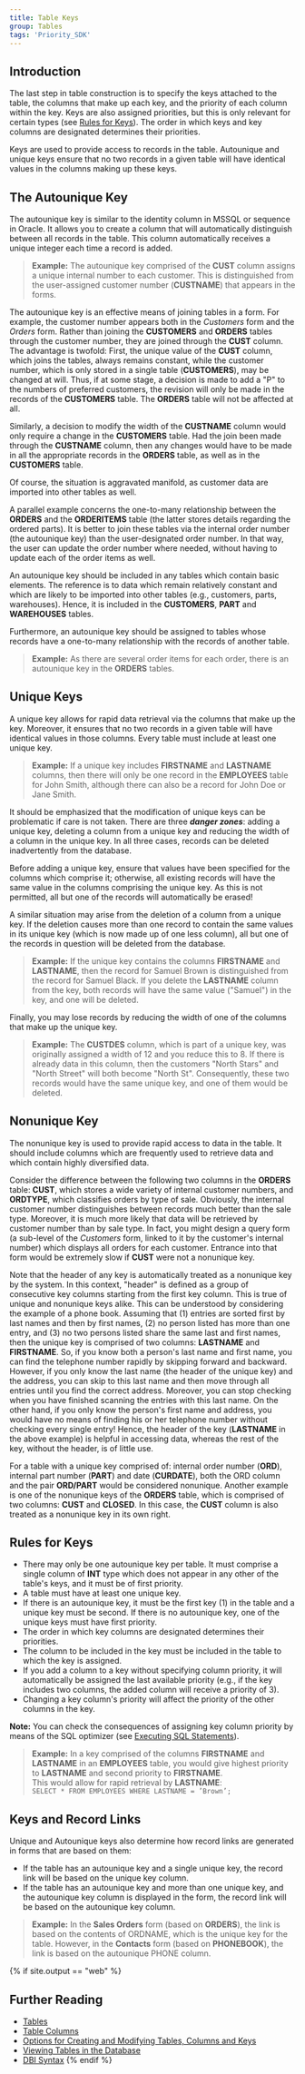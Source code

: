```yaml
---
title: Table Keys
group: Tables
tags: 'Priority_SDK'
---
```


## Introduction

The last step in table construction is to specify the keys attached to
the table, the columns that make up each key, and the priority of each
column within the key. Keys are also assigned priorities, but this is
only relevant for certain types (see [Rules for
Keys](#Rules-for-Keys )). The order in which keys and key
columns are designated determines their priorities.

Keys are used to provide access to records in the table. Autounique and
unique keys ensure that no two records in a given table will have
identical values in the columns making up these keys.

## The Autounique Key 

The autounique key is similar to the identity column in MSSQL or
sequence in Oracle. It allows you to create a column that will
automatically distinguish between all records in the table. This column
automatically receives a unique integer each time a record is added.

> **Example:** The autounique key comprised of the **CUST** column
> assigns a unique internal number to each customer. This is
> distinguished from the user-assigned customer number (**CUSTNAME**)
> that appears in the forms.

The autounique key is an effective means of joining tables in a form.
For example, the customer number appears both in the *Customers* form
and the *Orders* form. Rather than joining the **CUSTOMERS** and
**ORDERS** tables through the customer number, they are joined through
the **CUST** column. The advantage is twofold: First, the unique value
of the **CUST** column, which joins the tables, always remains constant,
while the customer number, which is only stored in a single table
(**CUSTOMERS**), may be changed at will. Thus, if at some stage, a
decision is made to add a "P" to the numbers of preferred customers, the
revision will only be made in the records of the **CUSTOMERS** table.
The **ORDERS** table will not be affected at all.

Similarly, a decision to modify the width of the **CUSTNAME** column
would only require a change in the **CUSTOMERS** table. Had the join
been made through the **CUSTNAME** column, then any changes would have
to be made in all the appropriate records in the **ORDERS** table, as
well as in the **CUSTOMERS** table.

Of course, the situation is aggravated manifold, as customer data are
imported into other tables as well.

A parallel example concerns the one-to-many relationship between the
**ORDERS** and the **ORDERITEMS** table (the latter stores details
regarding the ordered parts). It is better to join these tables via the
internal order number (the autounique key) than the user-designated
order number. In that way, the user can update the order number where
needed, without having to update each of the order items as well.

An autounique key should be included in any tables which contain basic
elements. The reference is to data which remain relatively constant and
which are likely to be imported into other tables (e.g., customers,
parts, warehouses). Hence, it is included in the **CUSTOMERS**, **PART**
and **WAREHOUSES** tables.

Furthermore, an autounique key should be assigned to tables whose
records have a one-to-many relationship with the records of another
table.

> **Example:** As there are several order items for each order, there is
> an autounique key in the **ORDERS** tables.

## Unique Keys 

A unique key allows for rapid data retrieval via the columns that make
up the key. Moreover, it ensures that no two records in a given table
will have identical values in those columns. Every table must include at
least one unique key.

> **Example:** If a unique key includes **FIRSTNAME** and **LASTNAME**
> columns, then there will only be one record in the **EMPLOYEES** table
> for John Smith, although there can also be a record for John Doe or
> Jane Smith.

It should be emphasized that the modification of unique keys can be
problematic if care is not taken. There are three ***danger zones***:
adding a unique key, deleting a column from a unique key and reducing
the width of a column in the unique key. In all three cases, records can
be deleted inadvertently from the database.

Before adding a unique key, ensure that values have been specified for
the columns which comprise it; otherwise, all existing records will have
the same value in the columns comprising the unique key. As this is not
permitted, all but one of the records will automatically be erased!

A similar situation may arise from the deletion of a column from a
unique key. If the deletion causes more than one record to contain the
same values in its unique key (which is now made up of one less column),
all but one of the records in question will be deleted from the
database.

> **Example:** If the unique key contains the columns **FIRSTNAME** and
> **LASTNAME**, then the record for Samuel Brown is distinguished from
> the record for Samuel Black. If you delete the **LASTNAME** column
> from the key, both records will have the same value ("Samuel") in the
> key, and one will be deleted.

Finally, you may lose records by reducing the width of one of the
columns that make up the unique key.

> **Example:** The **CUSTDES** column, which is part of a unique key,
> was originally assigned a width of 12 and you reduce this to 8. If
> there is already data in this column, then the customers "North Stars"
> and "North Street" will both become "North St". Consequently, these
> two records would have the same unique key, and one of them would be
> deleted.

## Nonunique Key 

The nonunique key is used to provide rapid access to data in the table.
It should include columns which are frequently used to retrieve data and
which contain highly diversified data.

Consider the difference between the following two columns in the
**ORDERS** table: **CUST**, which stores a wide variety of internal
customer numbers, and **ORDTYPE**, which classifies orders by type of
sale. Obviously, the internal customer number distinguishes between
records much better than the sale type. Moreover, it is much more likely
that data will be retrieved by customer number than by sale type. In
fact, you might design a query form (a sub-level of the *Customers*
form, linked to it by the customer's internal number) which displays all
orders for each customer. Entrance into that form would be extremely
slow if **CUST** were not a nonunique key.

Note that the header of any key is automatically treated as a nonunique
key by the system. In this context, "header" is defined as a group of
consecutive key columns starting from the first key column. This is true
of unique and nonunique keys alike. This can be understood by
considering the example of a phone book. Assuming that (1) entries are
sorted first by last names and then by first names, (2) no person listed
has more than one entry, and (3) no two persons listed share the same
last and first names, then the unique key is comprised of two columns:
**LASTNAME** and **FIRSTNAME**. So, if you know both a person's last
name and first name, you can find the telephone number rapidly by
skipping forward and backward. However, if you only know the last name
(the header of the unique key) and the address, you can skip to this
last name and then move through all entries until you find the correct
address. Moreover, you can stop checking when you have finished scanning
the entries with this last name. On the other hand, if you only know the
person's first name and address, you would have no means of finding his
or her telephone number without checking every single entry! Hence, the
header of the key (**LASTNAME** in the above example) is helpful in
accessing data, whereas the rest of the key, without the header, is of
little use.

For a table with a unique key comprised of: internal order number
(**ORD**), internal part number (**PART**) and date (**CURDATE**), both
the ORD column and the pair **ORD/PART** would be considered nonunique.
Another example is one of the nonunique keys of the **ORDERS** table,
which is comprised of two columns: **CUST** and **CLOSED**. In this
case, the **CUST** column is also treated as a nonunique key in its own
right.

## Rules for Keys 

-   There may only be one autounique key per table. It must comprise a
    single column of **INT** type which does not appear in any other of
    the table's keys, and it must be of first priority.
-   A table must have at least one unique key.
-   If there is an autounique key, it must be the first key (1) in the
    table and a unique key must be second. If there is no autounique
    key, one of the unique keys must have first priority.
-   The order in which key columns are designated determines their
    priorities.
-   The column to be included in the key must be included in the table
    to which the key is assigned.
-   If you add a column to a key without specifying column priority, it
    will automatically be assigned the last available priority (e.g., if
    the key includes two columns, the added column will receive a
    priority of 3).
-   Changing a key column's priority will affect the priority of the
    other columns in the key.

**Note:** You can check the consequences of assigning key column
priority by means of the SQL optimizer (see [Executing SQL
Statements](Executing-SQL-Statements )).

> **Example:** In a key comprised of the columns **FIRSTNAME** and
> **LASTNAME** in an **EMPLOYEES** table, you would give highest
> priority to **LASTNAME** and second priority to **FIRSTNAME**.\
> This would allow for rapid retrieval by **LASTNAME**:\
> `SELECT * FROM EMPLOYEES WHERE LASTNAME = ’Brown’;`

## Keys and Record Links 

Unique and Autounique keys also determine how record links are generated
in forms that are based on them:

-   If the table has an autounique key and a single unique key, the
    record link will be based on the unique key column.
-   If the table has an autounique key and more than one unique key, and
    the autounique key column is displayed in the form, the record link
    will be based on the autounique key column.

> **Example:** In the **Sales Orders** form (based on **ORDERS**), the
> link is based on the contents of ORDNAME, which is the unique key for
> the table. However, in the **Contacts** form (based on **PHONEBOOK**),
> the link is based on the autounique PHONE column.


{% if site.output == "web" %}
## Further Reading 

-   [Tables](Tables )
-   [Table Columns](Table-Columns )
-   [Options for Creating and Modifying Tables, Columns and Keys](Create-Modify-Tables )
-   [Viewing Tables in the Database](View-Tables )
-   [DBI Syntax](DBI-Syntax )
{% endif %}